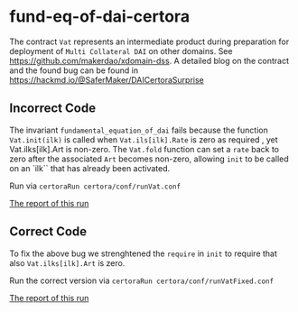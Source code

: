 # fund-eq-of-dai-certora

The contract `Vat` represents an intermediate product during preparation for deployment of
`Multi Collateral DAI` on other domains. See https://github.com/makerdao/xdomain-dss.
A detailed blog on the contract and the found bug can be found in https://hackmd.io/@SaferMaker/DAICertoraSurprise

## Incorrect Code
The invariant `fundamental_equation_of_dai` fails because 
the function `Vat.init(ilk)` is called when `Vat.ils[ilk].Rate` is zero as required , yet Vat.ilks[ilk].Art is non-zero.
The `Vat.fold` function can set a `rate` back to zero after the associated `Art` becomes non-zero, allowing `init` to be called on an `ilk`` that has already been activated.

Run via ```certoraRun certora/conf/runVat.conf```

[The report of this run](https://prover.certora.com/output/1902/da91d0e3e7bf48308bbfc84782923107?anonymousKey=ac4fa747f326964bb63085fc47a0fafbe8352709)

## Correct Code
To fix the above bug we strenghtened the `require` in `init` to require that also `Vat.ilks[ilk].Art` is zero.

Run the correct version via ```certoraRun certora/conf/runVatFixed.conf```

[The report of this run](https://prover.certora.com/output/1902/941036dc6ccd4450a08e4390991d0d69?anonymousKey=f30b296a2da9484a9c4f44be1707fb1c33cd25bf)






